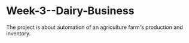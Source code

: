 # Week-3--Dairy-Business
The project is about automation of an agriculture farm's production and inventory.
